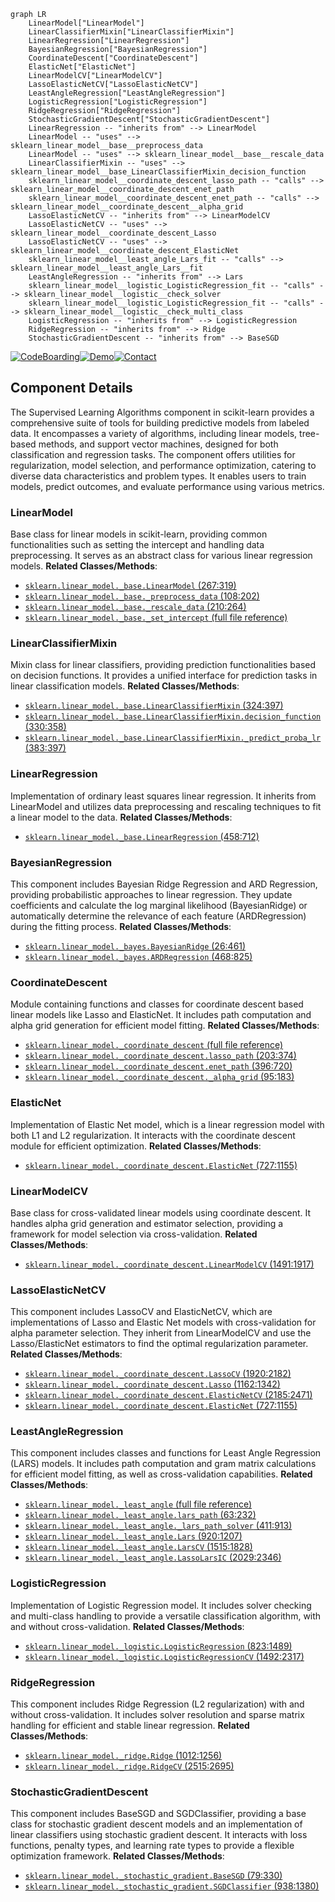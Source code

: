 ```mermaid
graph LR
    LinearModel["LinearModel"]
    LinearClassifierMixin["LinearClassifierMixin"]
    LinearRegression["LinearRegression"]
    BayesianRegression["BayesianRegression"]
    CoordinateDescent["CoordinateDescent"]
    ElasticNet["ElasticNet"]
    LinearModelCV["LinearModelCV"]
    LassoElasticNetCV["LassoElasticNetCV"]
    LeastAngleRegression["LeastAngleRegression"]
    LogisticRegression["LogisticRegression"]
    RidgeRegression["RidgeRegression"]
    StochasticGradientDescent["StochasticGradientDescent"]
    LinearRegression -- "inherits from" --> LinearModel
    LinearModel -- "uses" --> sklearn_linear_model__base__preprocess_data
    LinearModel -- "uses" --> sklearn_linear_model__base__rescale_data
    LinearClassifierMixin -- "uses" --> sklearn_linear_model__base_LinearClassifierMixin_decision_function
    sklearn_linear_model__coordinate_descent_lasso_path -- "calls" --> sklearn_linear_model__coordinate_descent_enet_path
    sklearn_linear_model__coordinate_descent_enet_path -- "calls" --> sklearn_linear_model__coordinate_descent__alpha_grid
    LassoElasticNetCV -- "inherits from" --> LinearModelCV
    LassoElasticNetCV -- "uses" --> sklearn_linear_model__coordinate_descent_Lasso
    LassoElasticNetCV -- "uses" --> sklearn_linear_model__coordinate_descent_ElasticNet
    sklearn_linear_model__least_angle_Lars_fit -- "calls" --> sklearn_linear_model__least_angle_Lars__fit
    LeastAngleRegression -- "inherits from" --> Lars
    sklearn_linear_model__logistic_LogisticRegression_fit -- "calls" --> sklearn_linear_model__logistic__check_solver
    sklearn_linear_model__logistic_LogisticRegression_fit -- "calls" --> sklearn_linear_model__logistic__check_multi_class
    LogisticRegression -- "inherits from" --> LogisticRegression
    RidgeRegression -- "inherits from" --> Ridge
    StochasticGradientDescent -- "inherits from" --> BaseSGD
```
[![CodeBoarding](https://img.shields.io/badge/Generated%20by-CodeBoarding-9cf?style=flat-square)](https://github.com/CodeBoarding/GeneratedOnBoardings)[![Demo](https://img.shields.io/badge/Try%20our-Demo-blue?style=flat-square)](https://www.codeboarding.org/demo)[![Contact](https://img.shields.io/badge/Contact%20us%20-%20codeboarding@gmail.com-lightgrey?style=flat-square)](mailto:codeboarding@gmail.com)

## Component Details

The Supervised Learning Algorithms component in scikit-learn provides a comprehensive suite of tools for building predictive models from labeled data. It encompasses a variety of algorithms, including linear models, tree-based methods, and support vector machines, designed for both classification and regression tasks. The component offers utilities for regularization, model selection, and performance optimization, catering to diverse data characteristics and problem types. It enables users to train models, predict outcomes, and evaluate performance using various metrics.

### LinearModel
Base class for linear models in scikit-learn, providing common functionalities such as setting the intercept and handling data preprocessing. It serves as an abstract class for various linear regression models.
**Related Classes/Methods**:

- <a href="https://github.com/scikit-learn/scikit-learn/blob/master/sklearn/linear_model/_base.py#L267-L319" target="_blank" rel="noopener noreferrer">`sklearn.linear_model._base.LinearModel` (267:319)</a>
- <a href="https://github.com/scikit-learn/scikit-learn/blob/master/sklearn/linear_model/_base.py#L108-L202" target="_blank" rel="noopener noreferrer">`sklearn.linear_model._base._preprocess_data` (108:202)</a>
- <a href="https://github.com/scikit-learn/scikit-learn/blob/master/sklearn/linear_model/_base.py#L210-L264" target="_blank" rel="noopener noreferrer">`sklearn.linear_model._base._rescale_data` (210:264)</a>
- <a href="https://github.com/scikit-learn/scikit-learn/blob/master/sklearn/linear_model/_base.py#LNone-LNone" target="_blank" rel="noopener noreferrer">`sklearn.linear_model._base._set_intercept` (full file reference)</a>


### LinearClassifierMixin
Mixin class for linear classifiers, providing prediction functionalities based on decision functions. It provides a unified interface for prediction tasks in linear classification models.
**Related Classes/Methods**:

- <a href="https://github.com/scikit-learn/scikit-learn/blob/master/sklearn/linear_model/_base.py#L324-L397" target="_blank" rel="noopener noreferrer">`sklearn.linear_model._base.LinearClassifierMixin` (324:397)</a>
- <a href="https://github.com/scikit-learn/scikit-learn/blob/master/sklearn/linear_model/_base.py#L330-L358" target="_blank" rel="noopener noreferrer">`sklearn.linear_model._base.LinearClassifierMixin.decision_function` (330:358)</a>
- <a href="https://github.com/scikit-learn/scikit-learn/blob/master/sklearn/linear_model/_base.py#L383-L397" target="_blank" rel="noopener noreferrer">`sklearn.linear_model._base.LinearClassifierMixin._predict_proba_lr` (383:397)</a>


### LinearRegression
Implementation of ordinary least squares linear regression. It inherits from LinearModel and utilizes data preprocessing and rescaling techniques to fit a linear model to the data.
**Related Classes/Methods**:

- <a href="https://github.com/scikit-learn/scikit-learn/blob/master/sklearn/linear_model/_base.py#L458-L712" target="_blank" rel="noopener noreferrer">`sklearn.linear_model._base.LinearRegression` (458:712)</a>


### BayesianRegression
This component includes Bayesian Ridge Regression and ARD Regression, providing probabilistic approaches to linear regression. They update coefficients and calculate the log marginal likelihood (BayesianRidge) or automatically determine the relevance of each feature (ARDRegression) during the fitting process.
**Related Classes/Methods**:

- <a href="https://github.com/scikit-learn/scikit-learn/blob/master/sklearn/linear_model/_bayes.py#L26-L461" target="_blank" rel="noopener noreferrer">`sklearn.linear_model._bayes.BayesianRidge` (26:461)</a>
- <a href="https://github.com/scikit-learn/scikit-learn/blob/master/sklearn/linear_model/_bayes.py#L468-L825" target="_blank" rel="noopener noreferrer">`sklearn.linear_model._bayes.ARDRegression` (468:825)</a>


### CoordinateDescent
Module containing functions and classes for coordinate descent based linear models like Lasso and ElasticNet. It includes path computation and alpha grid generation for efficient model fitting.
**Related Classes/Methods**:

- <a href="https://github.com/scikit-learn/scikit-learn/blob/master/sklearn/linear_model/_coordinate_descent.py#LNone-LNone" target="_blank" rel="noopener noreferrer">`sklearn.linear_model._coordinate_descent` (full file reference)</a>
- <a href="https://github.com/scikit-learn/scikit-learn/blob/master/sklearn/linear_model/_coordinate_descent.py#L203-L374" target="_blank" rel="noopener noreferrer">`sklearn.linear_model._coordinate_descent.lasso_path` (203:374)</a>
- <a href="https://github.com/scikit-learn/scikit-learn/blob/master/sklearn/linear_model/_coordinate_descent.py#L396-L720" target="_blank" rel="noopener noreferrer">`sklearn.linear_model._coordinate_descent.enet_path` (396:720)</a>
- <a href="https://github.com/scikit-learn/scikit-learn/blob/master/sklearn/linear_model/_coordinate_descent.py#L95-L183" target="_blank" rel="noopener noreferrer">`sklearn.linear_model._coordinate_descent._alpha_grid` (95:183)</a>


### ElasticNet
Implementation of Elastic Net model, which is a linear regression model with both L1 and L2 regularization. It interacts with the coordinate descent module for efficient optimization.
**Related Classes/Methods**:

- <a href="https://github.com/scikit-learn/scikit-learn/blob/master/sklearn/linear_model/_coordinate_descent.py#L727-L1155" target="_blank" rel="noopener noreferrer">`sklearn.linear_model._coordinate_descent.ElasticNet` (727:1155)</a>


### LinearModelCV
Base class for cross-validated linear models using coordinate descent. It handles alpha grid generation and estimator selection, providing a framework for model selection via cross-validation.
**Related Classes/Methods**:

- <a href="https://github.com/scikit-learn/scikit-learn/blob/master/sklearn/linear_model/_coordinate_descent.py#L1491-L1917" target="_blank" rel="noopener noreferrer">`sklearn.linear_model._coordinate_descent.LinearModelCV` (1491:1917)</a>


### LassoElasticNetCV
This component includes LassoCV and ElasticNetCV, which are implementations of Lasso and Elastic Net models with cross-validation for alpha parameter selection. They inherit from LinearModelCV and use the Lasso/ElasticNet estimators to find the optimal regularization parameter.
**Related Classes/Methods**:

- <a href="https://github.com/scikit-learn/scikit-learn/blob/master/sklearn/linear_model/_coordinate_descent.py#L1920-L2182" target="_blank" rel="noopener noreferrer">`sklearn.linear_model._coordinate_descent.LassoCV` (1920:2182)</a>
- <a href="https://github.com/scikit-learn/scikit-learn/blob/master/sklearn/linear_model/_coordinate_descent.py#L1162-L1342" target="_blank" rel="noopener noreferrer">`sklearn.linear_model._coordinate_descent.Lasso` (1162:1342)</a>
- <a href="https://github.com/scikit-learn/scikit-learn/blob/master/sklearn/linear_model/_coordinate_descent.py#L2185-L2471" target="_blank" rel="noopener noreferrer">`sklearn.linear_model._coordinate_descent.ElasticNetCV` (2185:2471)</a>
- <a href="https://github.com/scikit-learn/scikit-learn/blob/master/sklearn/linear_model/_coordinate_descent.py#L727-L1155" target="_blank" rel="noopener noreferrer">`sklearn.linear_model._coordinate_descent.ElasticNet` (727:1155)</a>


### LeastAngleRegression
This component includes classes and functions for Least Angle Regression (LARS) models. It includes path computation and gram matrix calculations for efficient model fitting, as well as cross-validation capabilities.
**Related Classes/Methods**:

- <a href="https://github.com/scikit-learn/scikit-learn/blob/master/sklearn/linear_model/_least_angle.py#LNone-LNone" target="_blank" rel="noopener noreferrer">`sklearn.linear_model._least_angle` (full file reference)</a>
- <a href="https://github.com/scikit-learn/scikit-learn/blob/master/sklearn/linear_model/_least_angle.py#L63-L232" target="_blank" rel="noopener noreferrer">`sklearn.linear_model._least_angle.lars_path` (63:232)</a>
- <a href="https://github.com/scikit-learn/scikit-learn/blob/master/sklearn/linear_model/_least_angle.py#L411-L913" target="_blank" rel="noopener noreferrer">`sklearn.linear_model._least_angle._lars_path_solver` (411:913)</a>
- <a href="https://github.com/scikit-learn/scikit-learn/blob/master/sklearn/linear_model/_least_angle.py#L920-L1207" target="_blank" rel="noopener noreferrer">`sklearn.linear_model._least_angle.Lars` (920:1207)</a>
- <a href="https://github.com/scikit-learn/scikit-learn/blob/master/sklearn/linear_model/_least_angle.py#L1515-L1828" target="_blank" rel="noopener noreferrer">`sklearn.linear_model._least_angle.LarsCV` (1515:1828)</a>
- <a href="https://github.com/scikit-learn/scikit-learn/blob/master/sklearn/linear_model/_least_angle.py#L2029-L2346" target="_blank" rel="noopener noreferrer">`sklearn.linear_model._least_angle.LassoLarsIC` (2029:2346)</a>


### LogisticRegression
Implementation of Logistic Regression model. It includes solver checking and multi-class handling to provide a versatile classification algorithm, with and without cross-validation.
**Related Classes/Methods**:

- <a href="https://github.com/scikit-learn/scikit-learn/blob/master/sklearn/linear_model/_logistic.py#L823-L1489" target="_blank" rel="noopener noreferrer">`sklearn.linear_model._logistic.LogisticRegression` (823:1489)</a>
- <a href="https://github.com/scikit-learn/scikit-learn/blob/master/sklearn/linear_model/_logistic.py#L1492-L2317" target="_blank" rel="noopener noreferrer">`sklearn.linear_model._logistic.LogisticRegressionCV` (1492:2317)</a>


### RidgeRegression
This component includes Ridge Regression (L2 regularization) with and without cross-validation. It includes solver resolution and sparse matrix handling for efficient and stable linear regression.
**Related Classes/Methods**:

- <a href="https://github.com/scikit-learn/scikit-learn/blob/master/sklearn/linear_model/_ridge.py#L1012-L1256" target="_blank" rel="noopener noreferrer">`sklearn.linear_model._ridge.Ridge` (1012:1256)</a>
- <a href="https://github.com/scikit-learn/scikit-learn/blob/master/sklearn/linear_model/_ridge.py#L2515-L2695" target="_blank" rel="noopener noreferrer">`sklearn.linear_model._ridge.RidgeCV` (2515:2695)</a>


### StochasticGradientDescent
This component includes BaseSGD and SGDClassifier, providing a base class for stochastic gradient descent models and an implementation of linear classifiers using stochastic gradient descent. It interacts with loss functions, penalty types, and learning rate types to provide a flexible optimization framework.
**Related Classes/Methods**:

- <a href="https://github.com/scikit-learn/scikit-learn/blob/master/sklearn/linear_model/_stochastic_gradient.py#L79-L330" target="_blank" rel="noopener noreferrer">`sklearn.linear_model._stochastic_gradient.BaseSGD` (79:330)</a>
- <a href="https://github.com/scikit-learn/scikit-learn/blob/master/sklearn/linear_model/_stochastic_gradient.py#L938-L1380" target="_blank" rel="noopener noreferrer">`sklearn.linear_model._stochastic_gradient.SGDClassifier` (938:1380)</a>
